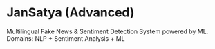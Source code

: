 # JanSatya (Advanced)

Multilingual Fake News & Sentiment Detection System powered by ML. Domains: NLP + Sentiment Analysis + ML
